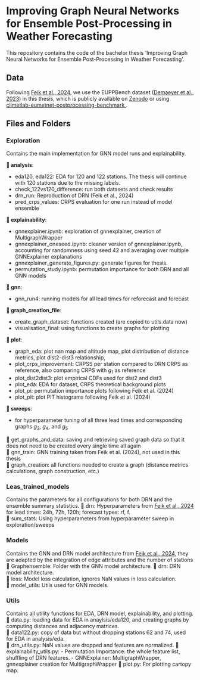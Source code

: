 # Improving Graph Neural Networks for Ensemble Post-Processing in Weather Forecasting

This repository contains the code of the bachelor thesis 'Improving Graph Neural Networks for Ensemble Post-Processing in Weather Forecasting'.

## Data

Following [Feik et al., 2024](https://arxiv.org/abs/2407.11050), we use the EUPPBench dataset ([Demaeyer et al., 2023](https://essd.copernicus.org/articles/15/2635/2023/)) in this thesis, which is publicly available on [Zenodo](https://zenodo.org/records/7708362) or using [climetlab-eumetnet-postprocessing-benchmark
](https://github.com/EUPP-benchmark/climetlab-eumetnet-postprocessing-benchmark).

## Files and Folders

### Exploration
Contains the main implementation for GNN model runs and explainability.

**📁 analysis**: 
- eda120, eda122: EDA for 120 and 122 stations. The thesis will continue with 120 stations due to the missing labels.
- check_122vs120_difference: run both datasets and check results
- drn_run: Reproduction of DRN (Feik et al., 2024)
- pred_crps_values: CRPS evaluation for one run instead of model ensemble

**📁 explainability**: 

- gnnexplainer.ipynb: exploration of gnnexplainer, creation of MultigraphWrapper
- gnnexplainer_oneseed.ipynb: cleaner version of gnnexplainer.ipynb, accounting for randomness using seed 42 and averaging over multiple GNNExplainer explanations
- gnnexplainer_generate_figures.py: generate figures for thesis.
- permutation_study.ipynb: permutation importance for both DRN and all GNN models

**📁 gnn**:
- gnn_run4: running models for all lead times for reforecast and forecast

**📁 graph_creation_file**: 
- create_graph_dataset: functions created (are copied to utils.data now)
- visualisation_final: using functions to create graphs for plotting

**📁 plot**: 
- graph_eda: plot nan map and altitude map, plot distribution of distance metrics, plot dist2-dist3 relationship,
- plot_crps_improvement: CRPSS per station compared to DRN CRPS as reference, also comparing CRPS with $g_1$ as reference 
- plot_dist2dist3: plot empirical CDFs used for dist2 and dist3
- plot_eda: EDA for dataset, CRPS theoretical background plots
- plot_pi: permutation importance plots following Feik et al. (2024)
- plot_pit: plot PIT histograms following Feik et al. (2024)

**📁 sweeps**: 
- for hyperparameter tuning of all three lead times and corresponding graphs $g_3$, $g_4$, and $g_5$
 
📄 get_graphs_and_data: saving and retrieving saved graph data so that it does not need to be created every single time all again  
📄 gnn_train: GNN training taken from Feik et al. (2024), not used in this thesis  
📄 graph_creation: all functions needed to create a graph (distance metrics calculations, graph construction, etc.)

### Leas_trained_models
Contains the parameters for all configurations for both DRN and the ensemble summary statistics.
📁 drn: Hyperparameters from [Feik et al., 2024](https://arxiv.org/abs/2407.11050) for lead times: 24h, 72h, 120h; forecast types: rf, f.  
📁 sum_stats: Using hyperparameters from hyperparameter sweep in exploration/sweeps

### Models
Contains the GNN and DRN model architecture from [Feik et al., 2024](https://arxiv.org/abs/2407.11050), they are adapted by the integration of edge attributes and the number of stations
📁 Graphensemble: Folder with the GNN model architecture.
📄 drn: DRN model architecture.  
📄 loss: Model loss calculation, ignores NaN values in loss calculation.  
📄 model_utils: Utils used for GNN models.  

### Utils
Contains all utility functions for EDA, DRN model, explainability, and plotting.
📄 data.py: loading data for EDA in anaylsis/eda120, and creating graphs by computing distances and adjacency matrices.  
📄 data122.py: copy of data but without dropping stations 62 and 74, used for EDA in analysis/eda.  
📄 drn_utils.py: NaN values are dropped and features are normalized.
📄 explainability_utils.py: 
    - Permutation Importance: the whole feature list, shuffling of DRN features.
    - GNNExplainer: MultigraphWrapper, gnnexplainer creation for MultigraphWrapper
📄 plot.py: For plotting cartopy map.  
